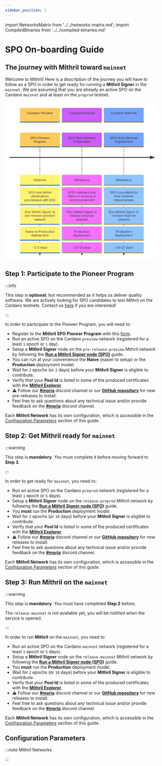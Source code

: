 ```yaml
---
sidebar_position: 1
---
```


import NetworksMatrix from '../../networks-matrix.md';
import CompiledBinaries from '../../compiled-binaries.md'

# SPO On-boarding Guide

## The journey with Mithril toward `mainnet`

Welcome to Mithril! Here is a description of the journey you will have to follow as a SPO in order to get ready for running a **Mithril Signer** in the `mainnet`.
We are assuming that you are already an active SPO on the Cardano `mainnet` and at least on the `preprod` testnet.

<!---
This diagram randomly crashes. We replace it with screeenshot until aif xi s available
TODO: revert this modification when it is possible
```mermaid
timeline
section Cardano Preview
SPO Pioneer Program : Optional : SPO test Mithril distributions pre-release with IOG : Run Mithril Signer in `pre-release-preview` network : Naive or Production deployment : ~2-3 days
section Cardano Preprod
SPO Beta Mainnet Preparation : Mandatory : SPO validates that Mithril is working in test environment : Run Mithril Signer in `release-preprod` network : Production deployment : ~10-15 days
section Cardano Mainnet
SPO Beta Mainnet Deployment : Mandatory : SPO runs Mithril in their mainnet infrastructure : Run Mithril Signer in `release-mainnet` network : Production deployment : ~10-15 days
```
-->
![SPO On-boarding Timeline](images/spo-onboarding-timeline.png)

## Step 1: Participate to the Pioneer Program

:::info

This step is **optional**, but recommended as it helps us deliver quality software. We are actively looking for SPO candidates to test Mithril on the Cardano testnets. Contact us [here](https://contact.mithril.network/) if you are interested!

:::

In order to participate to the Pioneer Program, you will need to:
- Register to the **Mithril SPO Pioneer Program** with this [form](https://contact.mithril.network/).
- Run an active SPO on the Cardano `preview` network (registered for a least `1` epoch or `1` day).
- Setup a **Mithril Signer** node on the `pre-release-preview` Mithril network by following the [**Run a Mithril Signer node (SPO)**](run-signer-node.md) guide.
- You can run at your convenience the **Naive** (easier to setup) or the **Production** deployment model.
- Wait for `2` epochs (or `2` days) before your **Mithril Signer** is eligible to contribute.
- Verify that your **Pool Id** is listed in some of the produced certificates with the [**Mithril Explorer**](https://mithril.network/explorer?aggregator=https%3A%2F%2Faggregator.pre-release-preview.api.mithril.network%2Faggregator).
- :warning: Follow our [**#moria**](https://discord.gg/5kaErDKDRq) discord channel or our [**GitHub repository**](https://github.com/input-output-hk/mithril/releases?q=pre) for new pre-releases to install.
- Feel free to ask questions about any technical issue and/or provide feedback on the [**#moria**](https://discord.gg/5kaErDKDRq) discord channel.

Each **Mithril Network** has its own configuration, which is accessible in the [Configuration Parameters](#configuration-parameters) section of this guide.

## Step 2: Get Mithril ready for `mainnet`

:::warning

This step is **mandatory**. You must complete it before moving forward to **Step 3**.

:::

In order to get ready for `mainnet`, you need to:
- Run an active SPO on the Cardano `preprod` network (registered for a least `1` epoch or `5` days).
- Setup a **Mithril Signer** node on the `release-preprod` Mithril network by following the [**Run a Mithril Signer node (SPO)**](run-signer-node.md) guide.
- You **must** run the **Production** deployment model.
- Wait for `2` epochs (or `10` days) before your **Mithril Signer** is eligible to contribute.
- Verify that your **Pool Id** is listed in some of the produced certificates with the [**Mithril Explorer**](https://mithril.network/explorer?aggregator=https%3A%2F%2Faggregator.release-preprod.api.mithril.network%2Faggregator).
- :warning: Follow our [**#moria**](https://discord.gg/5kaErDKDRq) discord channel or our [**GitHub repository**](https://github.com/input-output-hk/mithril/releases/latest) for new releases to install.
- Feel free to ask questions about any technical issue and/or provide feedback on the [**#moria**](https://discord.gg/5kaErDKDRq) discord channel.

Each **Mithril Network** has its own configuration, which is accessible in the [Configuration Parameters](#configuration-parameters) section of this guide.

## Step 3: Run Mithril on the `mainnet`

:::warning

This step is **mandatory**. You must have completed **Step 2** before.

The `release-mainnet` is not available yet, you will be notified when the service is opened.

:::

In order to run **Mithril** on the `mainnet`, you need to:
- Run an active SPO on the Cardano `mainnet` network (registered for a least `1` epoch or `5` days).
- Setup a **Mithril Signer** node on the `release-mainnet` Mithril network by following the [**Run a Mithril Signer node (SPO)**](run-signer-node.md) guide.
- You **must** run the **Production** deployment model.
- Wait for `2` epochs (or `10` days) before your **Mithril Signer** is eligible to contribute.
- Verify that your **Pool Id** is listed in some of the produced certificates with the [**Mithril Explorer**](https://mithril.network/explorer?aggregator=https%3A%2F%2Faggregator.release-mainnet.api.mithril.network%2Faggregator).
- :warning: Follow our [**#moria**](https://discord.gg/5kaErDKDRq) discord channel or our [**GitHub repository**](https://github.com/input-output-hk/mithril/releases/latest) for new releases to install.
- Feel free to ask questions about any technical issue and/or provide feedback on the [**#moria**](https://discord.gg/5kaErDKDRq) discord channel.

Each **Mithril Network** has its own configuration, which is accessible in the [Configuration Parameters](#configuration-parameters) section of this guide.

## Configuration Parameters

:::note Mithril Networks

<NetworksMatrix />

:::
